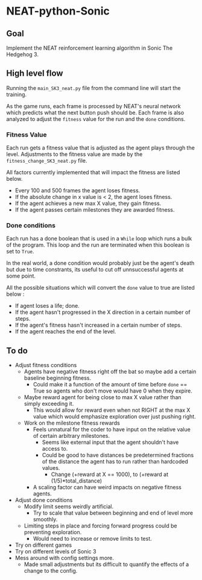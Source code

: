 # NEAT-python-Sonic

## Goal

Implement the NEAT reinforcement learning algorithm in Sonic The Hedgehog 3.

## High level flow

Running the `main_SK3_neat.py` file from the command line will start the training. 

As the game runs, each frame is processed by NEAT's neural network which predicts what the next button push should be. Each frame is also analyzed to adjust the `fitness` value for the run and the `done` conditions.

### Fitness Value

Each run gets a fitness value that is adjusted as the agent plays through the level. Adjustments to the fitness value are made by the `fitness_change_SK3_neat.py` file. 

All factors currently implemented that will impact the fitness are listed below.
- Every 100 and 500 frames the agent loses fitness.
- If the absolute change in x value is < 2, the agent loses fitness.
- If the agent achieves a new max X value, they gain fitness.
- If the agent passes certain milestones they are awarded fitness.

### Done conditions

Each run has a done boolean that is used in a `While` loop which runs a bulk of the program. This loop and the run are terminated when this boolean is set to `True`.

In the real world, a done condition would probably just be the agent's death but due to time constrants, its useful to cut off unnsuccessful agents at some point.

All the possible situations which will convert the `done` value to true are listed below :
- If agent loses a life; done.
- If the agent hasn't progressed in the X direction in a certain number of steps.
- If the agent's fitness hasn't increased in a certain number of steps. 
- If the agent reaches the end of the level. 

## To do

- Adjust fitness conditions
    - Agents have negative fitness right off the bat so maybe add a certain baseline beginning fitness.
        - Could make it a function of the amount of time before `done` == True so agents who don't move would have 0 when they expire.
    - Maybe reward agent for being close to max X value rather than simply exceeding it.
        - This would allow for reward even when not RIGHT at the max X value which would emphasize exploration over just pushing right.
    - Work on the milestone fitness rewards
        - Feels unnatural for the coder to have input on the relative value of certain arbitrary milestones.
            - Seems like external input that the agent shouldn't have access to.
            - Could be good to have distances be predetermined fractions of the distance the agent has to run rather than hardcoded values.
                - Change (+reward at X == 1000), to (+reward at (1/5)*total_distance)
        - A scaling factor can have weird impacts on negative fitness agents.
- Adjust done conditions
    - Modify limit seems weirdly artificial.
        - Try to scale that value between beginning and end of level more smoothly.
    - Limiting steps in place and forcing forward progress could be preventing exploration. 
        - Would need to increase or remove limits to test.
- Try on different games
- Try on different levels of Sonic 3
- Mess around with config settings more. 
    - Made small adjustments but its difficult to quantify the effects of a change to the config.
